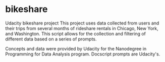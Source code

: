 # bikeshare
Udacity bikeshare project
This project uses data collected from users and their trips from several months of rideshare rentals in Chicago, New York, and Washington.
This script allows for the collection and filtering of different data based on a series of prompts.

Concepts and data were provided by Udacity for the Nanodegree in Programming for Data Analysis program. Docscript prompts are Udacity's.

